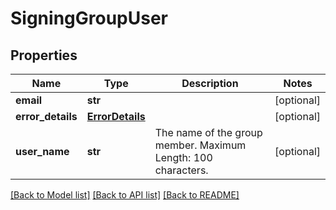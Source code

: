 # SigningGroupUser

## Properties
Name | Type | Description | Notes
------------ | ------------- | ------------- | -------------
**email** | **str** |  | [optional] 
**error_details** | [**ErrorDetails**](ErrorDetails.md) |  | [optional] 
**user_name** | **str** | The name of the group member.   Maximum Length: 100 characters.  | [optional] 

[[Back to Model list]](../README.md#documentation-for-models) [[Back to API list]](../README.md#documentation-for-api-endpoints) [[Back to README]](../README.md)



